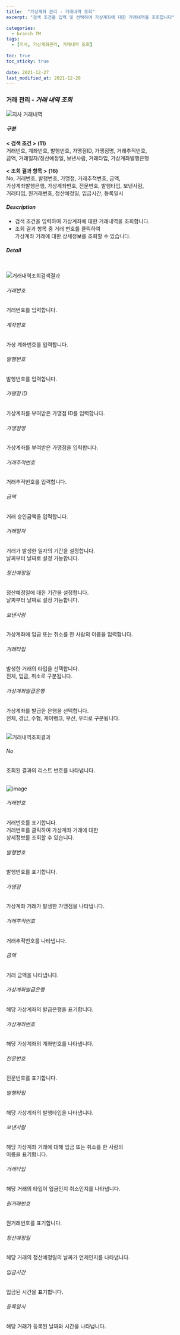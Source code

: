 ```yaml
---
title:  "가상계좌 관리 - 거래내역 조회"
excerpt: "검색 조건을 입력 및 선택하여 가상계좌에 대한 거래내역을 조회합니다"

categories:
  - branch TM
tags:
  - [지사, 가상계좌관리, 거래내역 조회]
  
toc: true
toc_sticky: true
 
date: 2021-12-27
last_modified_at: 2021-12-28
---
```

### 거래 관리 - *거래 내역 조회*
![지사 거래내역](https://user-images.githubusercontent.com/95394003/147450128-0c5a75e8-a2a6-4edf-adc1-e8ed808fd416.jpeg)


#### *구분* <br>
**< 검색 조건 >** **(11)**
<br>거래번호, 계좌번호, 발행번호, 가맹점ID, 가맹점명, 거래추적번호,<br> 
금액, 거래일자/정산예정일, 보낸사람, 거래타입, 가상계좌발행은행

**< 조회 결과 항목 >** **(16)**
<br>No, 거래번호, 발행번호, 가맹점, 거래추적번호, 금액,<br>가상계좌발행은행, 가상계좌번호, 전문번호, 발행타입, 보낸사람,<br>거래타입, 원거래번호, 정산예정일, 입금시간, 등록일시

#### *Description*
- 검색 조건을 입력하여 가상계좌에 대한 거래내역을 조회합니다.
- 조회 결과 항목 중 거래 번호를 클릭하여<br>가상계좌 거래에 대한 상세정보를 조회할 수 있습니다.

#### *Detail*
<br>

![거래내역조회검색결과](https://user-images.githubusercontent.com/95394003/146506761-367c7f84-0fd9-4126-aabb-f64d48ce8cf6.jpeg)
###### 거래번호
거래번호를 입력합니다.

###### 계좌번호
가상 계좌번호를 입력합니다.

###### 발행번호
발행번호를 입력합니다.

###### 가맹점 ID
가상계좌를 부여받은 가맹점 ID를 입력합니다.

###### 가맹점명
가상계좌를 부여받은 가맹점을 입력합니다.

###### 거래추적번호
거래추적번호를 입력합니다.

###### 금액
거래 승인금액을 입력합니다.

###### 거래일자
거래가 발생한 일자의 기간을 설정합니다.<br>날짜부터 날짜로 설정 가능합니다.

###### 정산예정일
정산예정일에 대한 기간을 설정합니다.<br>날짜부터 날짜로 설정 가능합니다.

###### 보낸사람
가상계좌에 입금 또는 취소를 한 사람의 이름을 입력합니다.

###### 거래타입
발생한 거래의 타입을 선택합니다.<br>전체, 입금, 취소로 구분됩니다.

###### 가상계좌발급은행
가상계좌를 발급한 은행을 선택합니다.<br>전체, 경남, 수협, 케이뱅크, 부산, 우리로 구분됩니다.
<br>
<br>

![거래내역조회결과](https://user-images.githubusercontent.com/95394003/146506547-5e0ed3ce-4b1e-458f-82a7-c68011ea22d0.png)
###### No
조회된 결과의 리스트 번호를 나타냅니다.
<br>
<br>

![image](https://user-images.githubusercontent.com/95394003/146506022-14a9993c-99c3-463a-b55e-3d8a4f6de5bd.png)
###### 거래번호
거래번호를 표기합니다.<br>거래번호를 클릭하여 가상계좌 거래에 대한<br>상세정보를 조회할 수 있습니다.

###### 발행번호
발행번호를 표기합니다.

###### 가맹점
가상계좌 거래가 발생한 가맹점을 나타냅니다.

###### 거래추적번호
거래추적번호를 나타냅니다.

###### 금액
거래 금액을 나타냅니다.

###### 가상계좌발급은행
해당 가상계좌의 발급은행을 표기합니다.

###### 가상계좌번호
해당 가상계좌의 계좌번호를 나타냅니다.

###### 전문번호
전문번호를 표기합니다.

###### 발행타입
해당 가상계좌의 발행타입을 나타냅니다.

###### 보낸사람
해당 가상계좌 거래에 대해 입금 또는 취소를 한 사람의<br>이름을 표기합니다.

###### 거래타입
해당 거래의 타입이 입금인지 취소인지를 나타냅니다.

###### 원거래번호
원거래번호를 표기합니다.

###### 정산예정일
해당 거래의 정산예정일의 날짜가 언제인지를 나타냅니다.

###### 입금시간
입금된 시간을 표기합니다.

###### 등록일시
해당 거래가 등록된 날짜와 시간을 나타냅니다.